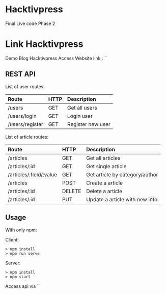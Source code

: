 # Hacktivpress
Final Live code Phase 2


# Link Hacktivpress
Demo Blog Hacktivpress
Access Website link : ``

## REST API

List of user routes:

| Route             | HTTP    | Description                          |
| :---------------- | :------ | :----------------------------------- |
| /users            | GET     | Get all users                        |
| /users/login      | GET     | Login user                           |
| /users/register   | GET     | Register new user                    |

List of article routes:

| Route                    | HTTP    | Description                          |
| :-------------           | :------ | :----------------------------------- |
| /articles                | GET     | Get all articles                     |
| /articles/:id            | GET     | Get single article                   |
| /articles/:field/:value  | GET     | Get article by category/author       |
| /articles                | POST    | Create a article                     |
| /articles/:id            | DELETE  | Delete a article                     |
| /articles/:id            | PUT     | Update a article with new info       |

## Usage
With only npm:

Client:

```
> npm install
> npm run serve
```

Server:

```
> npm install
> npm start
```

Access api via ``